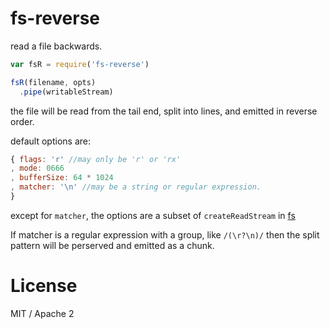 # fs-reverse

read a file backwards.

``` js
var fsR = require('fs-reverse')

fsR(filename, opts)
  .pipe(writableStream)
```

the file will be read from the tail end, split into lines, and emitted in reverse order.

default options are:

``` js
{ flags: 'r' //may only be 'r' or 'rx'
, mode: 0666
, bufferSize: 64 * 1024
, matcher: '\n' //may be a string or regular expression.
}
```

except for `matcher`, the options are a subset of `createReadStream` in [fs](http://nodejs.org/docs/api/fs.html)

If matcher is a regular expression with a group, like `/(\r?\n)/`
then the split pattern will be perserved and emitted as a chunk.

# License

MIT / Apache 2
